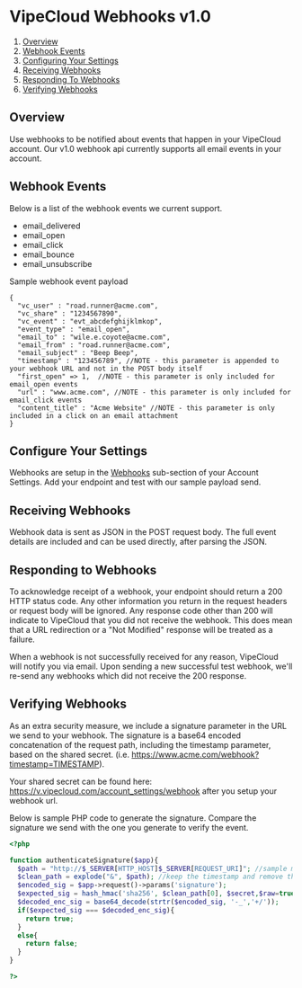 
VipeCloud Webhooks v1.0
=============

1. [Overview](#overview)
2. [Webhook Events](#webhook-events)
3. [Configuring Your Settings](#configure-your-settings)
4. [Receiving Webhooks](#receiving-webhooks)
5. [Responding To Webhooks](#responding-to-webhooks)
6. [Verifying Webhooks](#verifying-webhooks)


<a name="#overview"></a>Overview
-------------
Use webhooks to be notified about events that happen in your VipeCloud account. 
Our v1.0 webhook api currently supports all email events in your account.


<a name="#events"></a>Webhook Events
-------------
Below is a list of the webhook events we current support.
  * email_delivered
  * email_open
  * email_click
  * email_bounce
  * email_unsubscribe

Sample webhook event payload
```   
{
  "vc_user" : "road.runner@acme.com",
  "vc_share" : "1234567890",
  "vc_event" : "evt_abcdefghijklmkop",
  "event_type" : "email_open",
  "email_to" : "wile.e.coyote@acme.com",
  "email_from" : "road.runner@acme.com",
  "email_subject" : "Beep Beep",
  "timestamp" : "123456789", //NOTE - this parameter is appended to your webhook URL and not in the POST body itself
  "first_open" => 1,  //NOTE - this parameter is only included for email_open events
  "url" : "www.acme.com", //NOTE - this parameter is only included for email_click events
  "content_title" : "Acme Website" //NOTE - this parameter is only included in a click on an email attachment
}
```

<a name="#configure"></a>Configure Your Settings
-------------
Webhooks are setup in the <a href="https://v.vipecloud.com/account_settings/webhooks">Webhooks</a> 
sub-section of your Account Settings. Add your endpoint and test with our sample payload send.

<a name="#receiving"></a>Receiving Webhooks
-------------
Webhook data is sent as JSON in the POST request body. 
The full event details are included and can be used directly, after parsing the JSON.

<a name="#responding"></a>Responding to Webhooks
-------------
To acknowledge receipt of a webhook, your endpoint should return a 200 HTTP status code. 
Any other information you return in the request headers or request body will be ignored. 
Any response code other than 200 will indicate to VipeCloud that you did not receive the webhook. 
This does mean that a URL redirection or a "Not Modified" response will be treated as a failure.

When a webhook is not successfully received for any reason, VipeCloud will notify you via email. Upon
sending a new successful test webhook, we'll re-send any webhooks which did not receive the 200 response.

<a name="#verify"></a>Verifying Webhooks
-------------
As an extra security measure, we include a signature parameter in the URL we send to your webhook.
The signature is a base64 encoded concatenation of the request path, including the timestamp parameter,
based on the shared secret. (i.e. https://www.acme.com/webhook?timestamp=TIMESTAMP).

Your shared secret can be found here: https://v.vipecloud.com/account_settings/webhook after you setup your webhook url.

Below is sample PHP code to generate the signature. Compare the signature we send with the one you generate
to verify the event.
```php
<?php

function authenticateSignature($app){
  $path = "http://$_SERVER[HTTP_HOST]$_SERVER[REQUEST_URI]"; //sample might be https://www.acme.com?timestamp=123456789&signature=ASDFGHJKL
  $clean_path = explode("&", $path); //keep the timestamp and remove the signature from the URL
  $encoded_sig = $app->request()->params('signature');
  $expected_sig = hash_hmac('sha256', $clean_path[0], $secret,$raw=true); //use the shared secret we provide in your Webhook settings
  $decoded_enc_sig = base64_decode(strtr($encoded_sig, '-_','+/')); 
  if($expected_sig === $decoded_enc_sig){
    return true;
  }
  else{
    return false;
  }
}

?>
```
